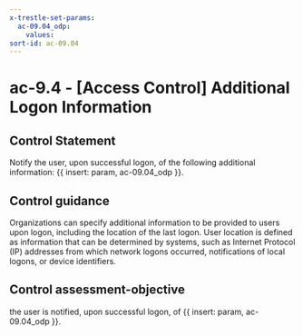 ```yaml
---
x-trestle-set-params:
  ac-09.04_odp:
    values:
sort-id: ac-09.04
---
```


# ac-9.4 - \[Access Control\] Additional Logon Information

## Control Statement

Notify the user, upon successful logon, of the following additional information: {{ insert: param, ac-09.04_odp }}.

## Control guidance

Organizations can specify additional information to be provided to users upon logon, including the location of the last logon. User location is defined as information that can be determined by systems, such as Internet Protocol (IP) addresses from which network logons occurred, notifications of local logons, or device identifiers.

## Control assessment-objective

the user is notified, upon successful logon, of {{ insert: param, ac-09.04_odp }}.
